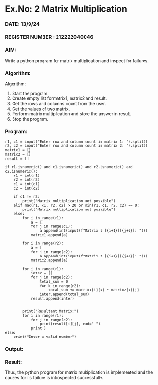 # Ex.No: 2   Matrix Multiplication 

### DATE: 13/9/24                                                                          
### REGISTER NUMBER : 212222040046 

### AIM: 
Write a python program for matrix multiplication and inspect for failures.
 
### Algorithm:

Algorithm:
1. Start the program.
2. Create empty list formatrix1, matrix2 and result.
3. Get the rows and columns count from the user.
4. Get the values of two matrix.
5. Perform matrix multiplication and store the answer in result.
6. Stop the program.
### Program:
```
r1, c1 = input("Enter row and column count in matrix 1: ").split() 
r2, c2 = input("Enter row and column count in matrix 2: ").split() 
matrix1 = [] 
matrix2 = []
result = [] 

if r1.isnumeric() and c1.isnumeric() and r2.isnumeric() and c2.isnumeric():
    r1 = int(r1)
    r2 = int(r2)
    c1 = int(c1)
    c2 = int(c2)

    if c1 != r2:
        print("Matrix multiplication not possible")
    elif max(r1, c1, r2, c2) > 20 or min(r1, c1, r2, c2) == 0:
        print("Matrix multiplication not possible")
    else:
        for i in range(r1):
            a = []
            for j in range(c1):
                a.append(int(input(f"Matrix 1 [{i+1}][{j+1}]: ")))
            matrix1.append(a)
        
        for i in range(r2):
            a = []
            for j in range(c2):
                a.append(int(input(f"Matrix 2 [{i+1}][{j+1}]: ")))
            matrix2.append(a)
        
        for i in range(r1):
            inter = []
            for j in range(c2):
                total_sum = 0
                for k in range(r2):
                    total_sum += matrix1[i][k] * matrix2[k][j]
                inter.append(total_sum)
            result.append(inter)
        
 
        print("Resultant Matrix:")
        for i in range(r1):
            for j in range(c2):
                print(result[i][j], end=" ")
            print()
else: 
    print("Enter a valid number")
```
### Output:


### Result:
Thus, the python program for matrix multiplication is implemented and the causes for its failure is introspected successfully.

